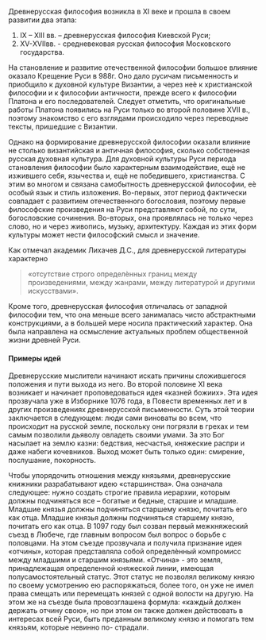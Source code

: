 Древнерусская философия возникла в ХI веке и прошла в своем развитии два
этапа:
1) IХ – ХIII вв. – древнерусская философия Киевской Руси;
2) ХV-ХVIIвв. - средневековая русская философия Московского государства.

На становление и развитие отечественной философии большое влияние оказало Крещение Руси в 988г. Оно дало русичам письменность и приобщило к духовной культуре Византии, а через неѐ к христианской философии и к философии античности, прежде всего к философии Платона и его последователей. Следует отметить, что оригинальные работы Платона появились на Руси только во второй половине ХVII в., поэтому знакомство с его взглядами происходило через переводные тексты, пришедшие с Византии. 

Однако на формирование древнерусской философии оказали влияние не столько византийская и античная философия, сколько собственная русская духовная культура.
Для духовной культуры Руси периода становления философии было характерным взаимодействие, ещѐ не изжившего себя, язычества и, ещѐ не победившего, христианства. С этим во многом и связана самобытность древнерусской философии, еѐ особый язык и стиль изложения. 
Во-первых, этот период фактически совпадает с развитием отечественного богословия, поэтому первые философские произведения на Руси представляют собой, по сути, богословские сочинения. 
Во-вторых, она проявлялась не только через слово, но и через живопись, музыку, архитектуру. Каждая из этих форм культуры может нести философский смысл и значение. 

Как отмечал академик Лихачев Д.С., для древнерусской литературы характерно 

> «отсутствие строго определѐнных границ между произведениями, между жанрами, между литературой и другими искусствами». 

 Кроме того, древнерусская философия отличалась от западной философии тем, что она меньше всего занималась чисто абстрактными конструкциями, а в большей мере носила практический характер. Она была направлена на осмысление актуальных проблем общественной жизни древней Руси.
 
#### Примеры идей

Древнерусские мыслители начинают искать причины сложившегося положения и пути выхода из него. Во второй половине ХI века возникает и начинает проповедоваться идея «казней божиих». Эта идея прозвучала уже в Изборнике 1076 года, в Повести временных лет и в других произведениях древнерусской письменности.
Суть этой теории заключается в следующем: люди сами виноваты во всем, что происходит на русской земле, поскольку они погрязли в грехах и тем самым позволили дьяволу овладеть своими умами. За это Бог насылает на землю казни: бедствия, несчастья, княжеские распри и даже набеги кочевников. Выход может быть только один: смирение, послушание, покорность.


Чтобы упорядочить отношения между князьями, древнерусские книжники разрабатывают идею «старшинства». Она означала следующее: нужно создать строгие правила иерархии, которым должны подчиняться все – богатые и бедные, старшие и младшие. Младшие князья должны подчиняться старшему князю, почитать его как отца. Младшие князья должны подчиняться старшему князю, почитать его как отца. В 1097 году был созван первый межкняжеский съезд в Любече, где главным вопросом был вопрос о борьбе с половцами. На этом съезде прозвучала и получила признание идея «отчины», которая представляла собой определѐнный компромисс между младшими и старшим князьями. «Отчина» - это земля, принадлежащая определенной княжеской линии, имеющая полусамостоятельный
статус. Этот статус не позволял великому князю по своему усмотрению ею распоряжаться, более того, он уже не имел права смещать или перемещать князей с одной волости на другую.
На этом же на съезде была провозглашена формула: «каждый должен держать
отчину свою», но при этом он также должен действовать в интересах всей Руси,
быть преданным великому князю и помогать тем князьям, которые невинно по-
страдали.